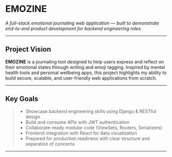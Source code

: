 # EMOZINE
*A full-stack emotional journaling web application — built to demonstrate end-to-end product development for backend engineering roles.*

---

## Project Vision

**EMOZINE** is a journaling tool designed to help users express and reflect on their emotional states through writing and emoji tagging. Inspired by mental health tools and personal wellbeing apps, this project highlights my ability to build secure, scalable, and user-friendly web applications from scratch.

---

## Key Goals

> - Showcase backend engineering skills using Django & RESTful design  
> - Build and consume APIs with JWT authentication  
> - Collaborate-ready modular code (ViewSets, Routers, Serializers)  
> - Frontend integration with React for data visualization  
> - Prepared for production readiness with clear structure and separation of concerns

---